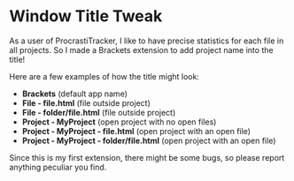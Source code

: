 Window Title Tweak
==================
As a user of ProcrastiTracker, I like to have precise statistics for each file in all projects. So I made a Brackets extension to add project name into the title!

Here are a few examples of how the title might look:
 - **Brackets** (default app name)
 - **File - file.html** (file outside project)
 - **File - folder/file.html** (file outside project)
 - **Project - MyProject** (open project with no open files)
 - **Project - MyProject - file.html** (open project with an open file)
 - **Project - MyProject - folder/file.html** (open project with an open file)

Since this is my first extension, there might be some bugs, so please report anything peculiar you find.
